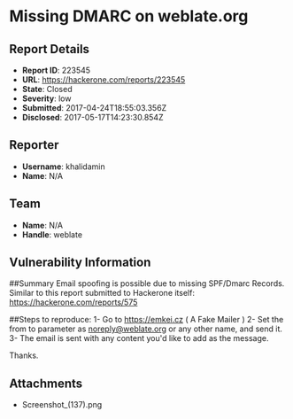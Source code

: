 # Missing DMARC on weblate.org

## Report Details
- **Report ID**: 223545
- **URL**: https://hackerone.com/reports/223545
- **State**: Closed
- **Severity**: low
- **Submitted**: 2017-04-24T18:55:03.356Z
- **Disclosed**: 2017-05-17T14:23:30.854Z

## Reporter
- **Username**: khalidamin
- **Name**: N/A

## Team
- **Name**: N/A
- **Handle**: weblate

## Vulnerability Information
##Summary
Email spoofing is possible due to missing SPF/Dmarc Records.
Similar to this report submitted to Hackerone itself: https://hackerone.com/reports/575

##Steps to reproduce:
1- Go to https://emkei.cz ( A Fake Mailer )
2- Set the from to parameter as noreply@weblate.org or any other name, and send it.
3- The email is sent with any content you'd like to add as the message.

Thanks.

## Attachments
- Screenshot_(137).png
